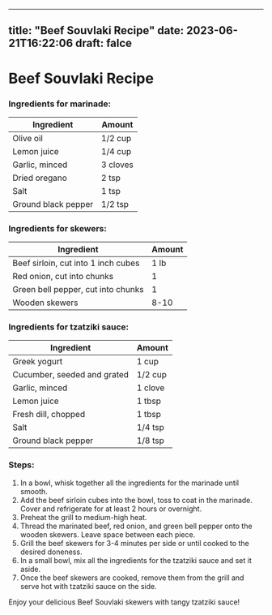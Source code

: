 
---
title: "Beef Souvlaki Recipe"
date: 2023-06-21T16:22:06
draft: falce
---

# Beef Souvlaki Recipe

### Ingredients for marinade:

| Ingredient | Amount |
| ---------- | ------ |
| Olive oil | 1/2 cup |
| Lemon juice | 1/4 cup |
| Garlic, minced | 3 cloves |
| Dried oregano | 2 tsp |
| Salt | 1 tsp |
| Ground black pepper | 1/2 tsp |

### Ingredients for skewers:

| Ingredient | Amount |
| ---------- | ------ |
| Beef sirloin, cut into 1 inch cubes | 1 lb |
| Red onion, cut into chunks | 1 |
| Green bell pepper, cut into chunks | 1 |
| Wooden skewers | 8-10 |

### Ingredients for tzatziki sauce:

| Ingredient | Amount |
| ---------- | ------ |
| Greek yogurt | 1 cup |
| Cucumber, seeded and grated | 1/2 cup |
| Garlic, minced | 1 clove |
| Lemon juice | 1 tbsp |
| Fresh dill, chopped | 1 tbsp |
| Salt | 1/4 tsp |
| Ground black pepper | 1/8 tsp |

### Steps:

1. In a bowl, whisk together all the ingredients for the marinade until smooth.
2. Add the beef sirloin cubes into the bowl, toss to coat in the marinade. Cover and refrigerate for at least 2 hours or overnight.
3. Preheat the grill to medium-high heat.
4. Thread the marinated beef, red onion, and green bell pepper onto the wooden skewers. Leave space between each piece.
5. Grill the beef skewers for 3-4 minutes per side or until cooked to the desired doneness.
6. In a small bowl, mix all the ingredients for the tzatziki sauce and set it aside.
7. Once the beef skewers are cooked, remove them from the grill and serve hot with tzatziki sauce on the side.

Enjoy your delicious Beef Souvlaki skewers with tangy tzatziki sauce!
